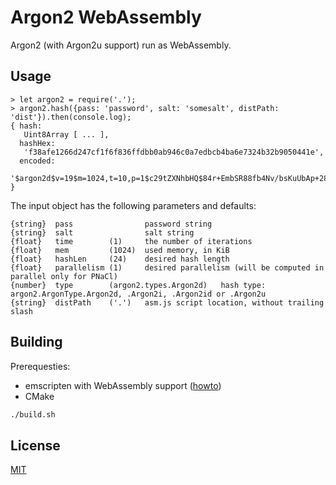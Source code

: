 # Argon2 WebAssembly

Argon2 (with Argon2u support) run as WebAssembly.

## Usage

```
> let argon2 = require('.');
> argon2.hash({pass: 'password', salt: 'somesalt', distPath: 'dist'}).then(console.log);
{ hash:
   Uint8Array [ ... ],
  hashHex:
   'f38afe1266d247cf1f6f836ffdbb0ab946c0a7edbcb4ba6e7324b32b9050441e',
  encoded:
   '$argon2d$v=19$m=1024,t=10,p=1$c29tZXNhbHQ$84r+EmbSR88fb4Nv/bsKuUbAp+28tLpucySzK5BQRB4' }
```

The input object has the following parameters and defaults:

```
{string}  pass                password string
{string}  salt                salt string
{float}   time        (1)     the number of iterations
{float}   mem         (1024)  used memory, in KiB
{float}   hashLen     (24)    desired hash length
{float}   parallelism (1)     desired parallelism (will be computed in parallel only for PNaCl)
{number}  type        (argon2.types.Argon2d)   hash type: argon2.ArgonType.Argon2d, .Argon2i, .Argon2id or .Argon2u
{string}  distPath    ('.')   asm.js script location, without trailing slash
```

## Building

Prerequesties:
- emscripten with WebAssembly support ([howto](http://webassembly.org/getting-started/developers-guide/))
- CMake

```bash
./build.sh
```

## License

[MIT](https://opensource.org/licenses/MIT)
